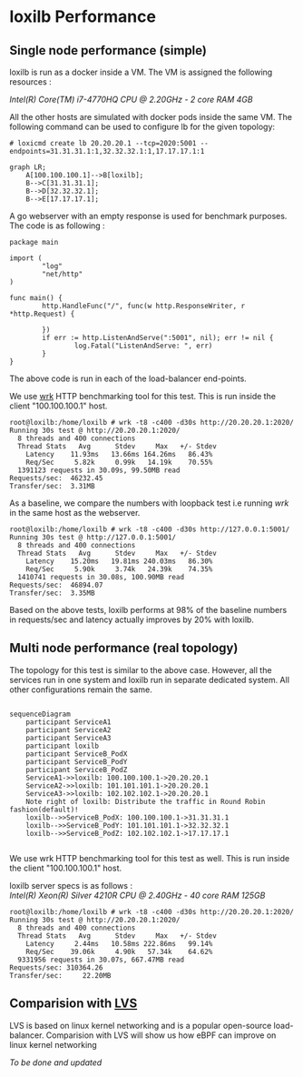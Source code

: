 # loxilb Performance

## Single node performance (simple)

loxilb is run as a docker inside a VM. The VM is assigned the following resources :  

*Intel(R) Core(TM) i7-4770HQ CPU @ 2.20GHz - 2 core RAM 4GB*

All the other hosts are simulated with docker pods inside the same VM. The following command can be used to configure lb for the given topology:

```
# loxicmd create lb 20.20.20.1 --tcp=2020:5001 --endpoints=31.31.31.1:1,32.32.32.1:1,17.17.17.1:1
```

```mermaid
graph LR;
    A[100.100.100.1]-->B[loxilb];
    B-->C[31.31.31.1];
    B-->D[32.32.32.1];
    B-->E[17.17.17.1];
```

A go webserver with an empty response is used for benchmark purposes. The code is as following :

```
package main

import (
        "log"
        "net/http"
)

func main() {
        http.HandleFunc("/", func(w http.ResponseWriter, r *http.Request) {

        })
        if err := http.ListenAndServe(":5001", nil); err != nil {
                log.Fatal("ListenAndServe: ", err)
        }
}
```
The above code is run in each of the load-balancer end-points.

We use [wrk](https://github.com/wg/wrk) HTTP benchmarking tool for this test. This is run inside the client "100.100.100.1" host. 

```
root@loxilb:/home/loxilb # wrk -t8 -c400 -d30s http://20.20.20.1:2020/
Running 30s test @ http://20.20.20.1:2020/
  8 threads and 400 connections
  Thread Stats   Avg      Stdev     Max   +/- Stdev
    Latency    11.93ms   13.66ms 164.26ms   86.43%
    Req/Sec     5.82k     0.99k   14.19k    70.55%
  1391123 requests in 30.09s, 99.50MB read
Requests/sec:  46232.45
Transfer/sec:  3.31MB
```

As a baseline, we compare the numbers with loopback test i.e running *wrk* in the same host as the webserver.
```
root@loxilb:/home/loxilb # wrk -t8 -c400 -d30s http://127.0.0.1:5001/
Running 30s test @ http://127.0.0.1:5001/
  8 threads and 400 connections
  Thread Stats   Avg      Stdev     Max   +/- Stdev
    Latency    15.20ms   19.81ms 240.03ms   86.30%
    Req/Sec     5.90k     3.74k   24.39k    74.35%
  1410741 requests in 30.08s, 100.90MB read
Requests/sec:  46894.07
Transfer/sec:  3.35MB
```

Based on the above tests, loxilb performs at 98% of the baseline numbers in requests/sec and latency actually improves by 20% with loxilb.

## Multi node performance (real topology)

The topology for this test is similar to the above case. However, all the services run in one system and loxilb run in separate dedicated system. All other configurations remain the same.

```mermaid
    
sequenceDiagram
    participant ServiceA1
    participant ServiceA2
    participant ServiceA3
    participant loxilb
    participant ServiceB_PodX
    participant ServiceB_PodY
    participant ServiceB_PodZ
    ServiceA1->>loxilb: 100.100.100.1->20.20.20.1
    ServiceA2->>loxilb: 101.101.101.1->20.20.20.1
    ServiceA3->>loxilb: 102.102.102.1->20.20.20.1
    Note right of loxilb: Distribute the traffic in Round Robin fashion(default)!
    loxilb-->>ServiceB_PodX: 100.100.100.1->31.31.31.1
    loxilb-->>ServiceB_PodY: 101.101.101.1->32.32.32.1
    loxilb-->>ServiceB_PodZ: 102.102.102.1->17.17.17.1
    
```

We use wrk HTTP benchmarking tool for this test as well. This is run inside the client "100.100.100.1" host.

loxilb server specs is as follows :  
*Intel(R) Xeon(R) Silver 4210R CPU @ 2.40GHz - 40 core RAM 125GB*

```
root@loxilb:/home/loxilb # wrk -t8 -c400 -d30s http://20.20.20.1:2020/
Running 30s test @ http://20.20.20.1:2020/
  8 threads and 400 connections
  Thread Stats   Avg      Stdev     Max   +/- Stdev
    Latency     2.44ms   10.58ms 222.86ms   99.14%
    Req/Sec    39.06k     4.90k   57.34k    64.62%
  9331956 requests in 30.07s, 667.47MB read
Requests/sec: 310364.26
Transfer/sec:     22.20MB
```

## Comparision with [LVS](https://en.wikipedia.org/wiki/Linux_Virtual_Server)

LVS is based on linux kernel networking and is a popular open-source load-balancer. Comparision with LVS will show us how eBPF can improve on linux kernel networking

*To be done and updated*





